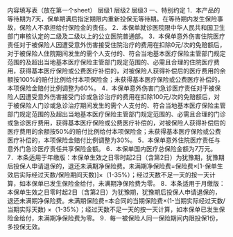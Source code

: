 内容填写表（放在第一个sheet）
	层级1	层级2	层级3
	一、特别约定
		1．本产品的等待期为7天，保单期满后指定期限内重新投保无等待期。在等待期内发生保险事故，保险人不承担给付保险金的责任。
		2．本保单就诊医院限中华人民共和国卫生部门审核认定的二级及二级以上的公立医院普通部。
		3．本保单意外伤害住院医疗责任对于被保险人因遭受意外伤害接受住院治疗的费用在扣除0元/次的免赔额后，对于被保险人住院期间发生的需个人支付的、符合当地基本医疗保险主管部门规定范围的及超出当地基本医疗保险主管部门规定范围的、必需且合理的住院医疗费用，获得基本医疗保险或公费医疗补偿的，对被保险人获得补偿后的医疗费用的余额按100%的赔付比例给付本项保险金；未获得基本医疗保险或公费医疗补偿的，本项保险金赔付比例调整为60%。
		4．本保单意外伤害门急诊医疗责任对于被保险人因遭受意外伤害接受门诊或急诊治疗的费用在扣除100元/次的免赔额后，对于被保险人门诊或急诊治疗期间发生的需个人支付的、符合当地基本医疗保险主管部门规定范围的及超出当地基本医疗保险主管部门规定范围的、必需且合理的门诊或急诊医疗费用，获得基本医疗保险或公费医疗补偿的，对被保险人获得补偿后的医疗费用的余额按50%的赔付比例给付本项保险金；未获得基本医疗保险或公费医疗补偿的，本项保险金赔付比例调整为30%。
		5．本保单意外住院医疗责任与意外门急诊医疗责任共享保险金额。
		6．本保单国内医疗总保险金额为7万元。
		7．本条适用于年缴版：本保单生效之日零时起2日（含第2日）为犹豫期，犹豫期后投保人申请退保的，退还未满期净保险费。未满期净保险费=保险费×[1-保单生效后实际经过天数/保险期间天数)]×（1-35%）；经过天数不足一天的按一天计算，如本保单已发生保险金给付，未满期净保险费为零。
		8．本条适用于月缴版：本保单生效之日零时起2日（含第2日）为犹豫期，犹豫期后投保人申请退保的，退还未满期净保险费。未满期保险费=本合同的当期保险费×(1-当期实际经过天数/当期实际天数) ×（1-35%）；经过天数不足一天的按一天计算，如本保单已发生保险金给付，未满期净保险费为零。
		9．每一被保险人同一保险期间内限投保1份，多投保无效。


